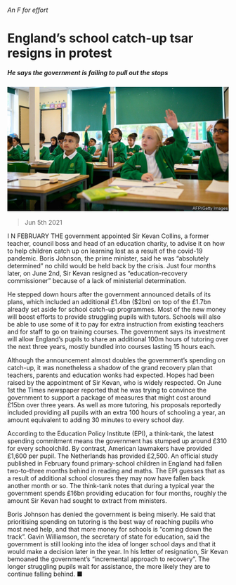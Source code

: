 ###### An F for effort

# England’s school catch-up tsar resigns in protest 

##### He says the government is failing to pull out the stops 

![image](images/20210605_brp501.jpg) 

> Jun 5th 2021 

I N FEBRUARY THE government appointed Sir Kevan Collins, a former teacher, council boss and head of an education charity, to advise it on how to help children catch up on learning lost as a result of the covid-19 pandemic. Boris Johnson, the prime minister, said he was “absolutely determined” no child would be held back by the crisis. Just four months later, on June 2nd, Sir Kevan resigned as “education-recovery commissioner” because of a lack of ministerial determination.

He stepped down hours after the government announced details of its plans, which included an additional £1.4bn ($2bn) on top of the £1.7bn already set aside for school catch-up programmes. Most of the new money will boost efforts to provide struggling pupils with tutors. Schools will also be able to use some of it to pay for extra instruction from existing teachers and for staff to go on training courses. The government says its investment will allow England’s pupils to share an additional 100m hours of tutoring over the next three years, mostly bundled into courses lasting 15 hours each.


Although the announcement almost doubles the government’s spending on catch-up, it was nonetheless a shadow of the grand recovery plan that teachers, parents and education wonks had expected. Hopes had been raised by the appointment of Sir Kevan, who is widely respected. On June 1st the Times newspaper reported that he was trying to convince the government to support a package of measures that might cost around £15bn over three years. As well as more tutoring, his proposals reportedly included providing all pupils with an extra 100 hours of schooling a year, an amount equivalent to adding 30 minutes to every school day.

According to the Education Policy Institute (EPI), a think-tank, the latest spending commitment means the government has stumped up around £310 for every schoolchild. By contrast, American lawmakers have provided £1,600 per pupil. The Netherlands has provided £2,500. An official study published in February found primary-school children in England had fallen two-to-three months behind in reading and maths. The EPI guesses that as a result of additional school closures they may now have fallen back another month or so. The think-tank notes that during a typical year the government spends £16bn providing education for four months, roughly the amount Sir Kevan had sought to extract from ministers.

Boris Johnson has denied the government is being miserly. He said that prioritising spending on tutoring is the best way of reaching pupils who most need help, and that more money for schools is “coming down the track”. Gavin Williamson, the secretary of state for education, said the government is still looking into the idea of longer school days and that it would make a decision later in the year. In his letter of resignation, Sir Kevan bemoaned the government’s “incremental approach to recovery”. The longer struggling pupils wait for assistance, the more likely they are to continue falling behind. ■

